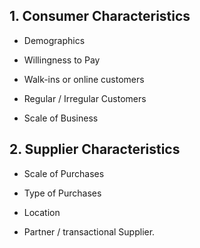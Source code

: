 ## 1. Consumer Characteristics

- Demographics

- Willingness to Pay

- Walk-ins or online customers

- Regular / Irregular Customers

- Scale of Business

## 2. Supplier Characteristics

- Scale of Purchases

- Type of Purchases

- Location

- Partner / transactional Supplier.
